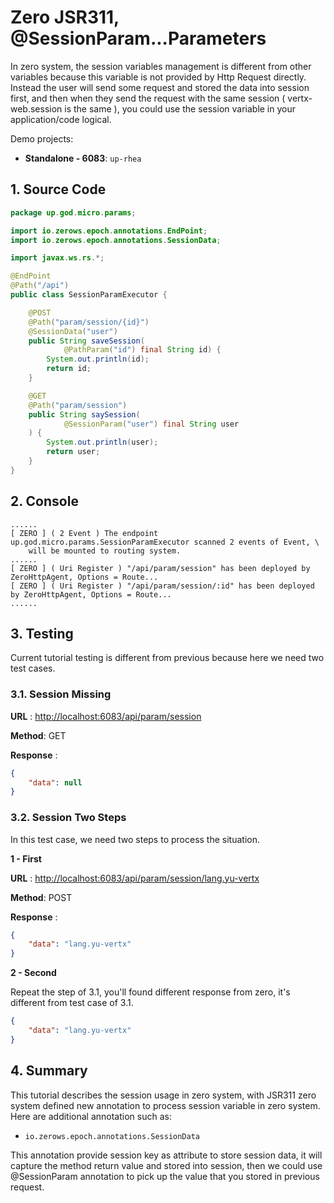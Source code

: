 # Zero JSR311, @SessionParam...Parameters

In zero system, the session variables management is different from other variables because this variable is not provided
by Http Request directly. Instead the user will send some request and stored the data into session first, and then when
they send the request with the same session \( vertx-web.session is the same \), you could use the session variable in
your application/code logical.

Demo projects:

* **Standalone - 6083**: `up-rhea`

## 1. Source Code

```java
package up.god.micro.params;

import io.zerows.epoch.annotations.EndPoint;
import io.zerows.epoch.annotations.SessionData;

import javax.ws.rs.*;

@EndPoint
@Path("/api")
public class SessionParamExecutor {

    @POST
    @Path("param/session/{id}")
    @SessionData("user")
    public String saveSession(
            @PathParam("id") final String id) {
        System.out.println(id);
        return id;
    }

    @GET
    @Path("param/session")
    public String saySession(
            @SessionParam("user") final String user
    ) {
        System.out.println(user);
        return user;
    }
}
```

## 2. Console

```shell
......
[ ZERO ] ( 2 Event ) The endpoint up.god.micro.params.SessionParamExecutor scanned 2 events of Event, \
    will be mounted to routing system.
......
[ ZERO ] ( Uri Register ) "/api/param/session" has been deployed by ZeroHttpAgent, Options = Route...
[ ZERO ] ( Uri Register ) "/api/param/session/:id" has been deployed by ZeroHttpAgent, Options = Route...
......
```

## 3. Testing

Current tutorial testing is different from previous because here we need two test cases.

### 3.1. Session Missing

**URL** : [http://localhost:6083/api/param/session](http://localhost:6083/api/param/session)

**Method**: GET

**Response** :

```json
{
    "data": null
}
```

### 3.2. Session Two Steps

In this test case, we need two steps to process the situation.

**1 - First**

**URL** : [http://localhost:6083/api/param/session/lang.yu-vertx](http://localhost:6083/api/param/session/lang.yu-vertx)

**Method**: POST

**Response** :

```json
{
    "data": "lang.yu-vertx"
}
```

**2 - Second**

Repeat the step of 3.1, you'll found different response from zero, it's different from test case of 3.1.

```json
{
    "data": "lang.yu-vertx"
}
```

## 4. Summary

This tutorial describes the session usage in zero system, with JSR311 zero system defined new annotation to process
session variable in zero system. Here are additional annotation such as:

* `io.zerows.epoch.annotations.SessionData`

This annotation provide session key as attribute to store session data, it will capture the method return value and
stored into session, then we could use @SessionParam annotation to pick up the value that you stored in previous
request.

